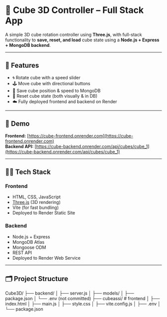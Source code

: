 # 🧊 Cube 3D Controller – Full Stack App

A simple 3D cube rotation controller using **Three.js**, with full-stack functionality to **save, reset, and load** cube state using a **Node.js + Express + MongoDB backend**.

---

## 🔧 Features

- 🌀 Rotate cube with a speed slider
- 🕹️ Move cube with directional buttons
- 💾 Save cube position & speed to MongoDB
- 🔁 Reset cube state (both visually & in DB)
- ☁️ Fully deployed frontend and backend on Render

---

## 📸 Demo

**Frontend:** [https://cube-frontend.onrender.com](https://cube-frontend.onrender.com)  
**Backend API:** [https://cube-backend.onrender.com/api/cubes/cube_1](https://cube-backend.onrender.com/api/cubes/cube_1)

---

## 🧑‍💻 Tech Stack

### Frontend
- HTML, CSS, JavaScript
- [Three.js](https://threejs.org/) (3D rendering)
- Vite (for fast bundling)
- Deployed to Render Static Site

### Backend
- Node.js + Express
- MongoDB Atlas
- Mongoose ODM
- REST API
- Deployed to Render Web Service

---

## 🗂️ Project Structure
Cube3D/
├── backend/
│ ├── server.js
│ ├── models/
│ ├── package.json
│ └── .env (not committed)
├── cubeassi/ # frontend
│ ├── index.html
│ ├── main.js
│ ├── style.css
│ ├── vite.config.js
│ ├── .env
│ └── package.json

